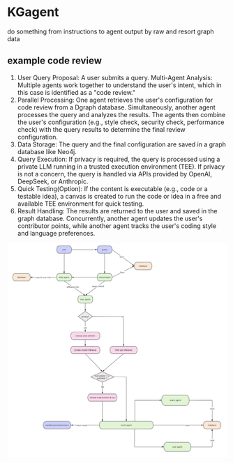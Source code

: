 # KGagent
do something from instructions to agent output by raw and resort graph data

## example code review

1. User Query Proposal: A user submits a query.
Multi-Agent Analysis: Multiple agents work together to understand the user's intent, which in this case is identified as a "code review."
2. Parallel Processing:
One agent retrieves the user's configuration for code review from a Dgraph database.
Simultaneously, another agent processes the query and analyzes the results.
The agents then combine the user's configuration (e.g., style check, security check, performance check) with the query results to determine the final review configuration.
3. Data Storage: The query and the final configuration are saved in a graph database like Neo4j.
4. Query Execution:
If privacy is required, the query is processed using a private LLM running in a trusted execution environment (TEE).
If privacy is not a concern, the query is handled via APIs provided by OpenAI, DeepSeek, or Anthropic.
5. Quick Testing(Option):
If the content is executable (e.g., code or a testable idea), a canvas is created to run the code or idea in a free and available TEE environment for quick testing.
6. Result Handling:
The results are returned to the user and saved in the graph database.
Concurrently, another agent updates the user's contributor points, while another agent tracks the user's coding style and language preferences.


![test](test.png)
